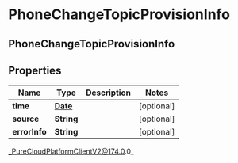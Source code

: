 # PhoneChangeTopicProvisionInfo

## PhoneChangeTopicProvisionInfo

## Properties

|Name | Type | Description | Notes|
|------------ | ------------- | ------------- | -------------|
| **time** | [**Date**](Date) |  | [optional] |
| **source** | **String** |  | [optional] |
| **errorInfo** | **String** |  | [optional] |



_PureCloudPlatformClientV2@174.0.0_
